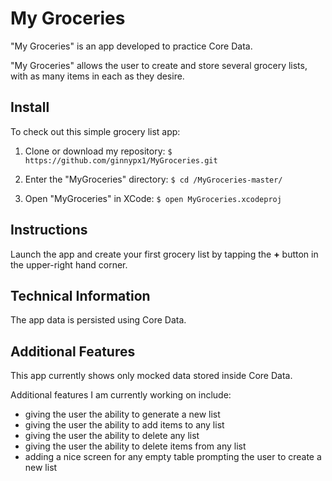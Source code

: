 # My Groceries

"My Groceries" is an app developed to practice Core Data.

"My Groceries" allows the user to create and store several grocery lists, with as many items in each as they desire.

## Install

To check out this simple grocery list app:

1. Clone or download my repository:
` $ https://github.com/ginnypx1/MyGroceries.git `

2. Enter the "MyGroceries" directory:
` $ cd /MyGroceries-master/ `

3. Open "MyGroceries" in XCode:
` $ open MyGroceries.xcodeproj `

## Instructions

Launch the app and create your first grocery list by tapping the **+** button in the upper-right hand corner.

## Technical Information

The app data is persisted using Core Data.

## Additional Features

This app currently shows only mocked data stored inside Core Data.

Additional features I am currently working on include:
- giving the user the ability to generate a new list
- giving the user the ability to add items to any list
- giving the user the ability to delete any list
- giving the user the ability to delete items from any list
- adding a nice screen for any empty table prompting the user to create a new list
